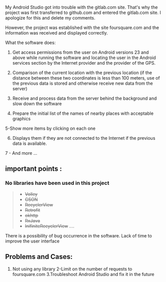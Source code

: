 My Android Studio got into trouble with the gitlab.com site. That's why the project was first transferred to github.com and entered the gitlab.com site.
I apologize for this and delete my comments.


However, the project was established with the site foursquare.com and the information was received and displayed correctly.

What the software does:

1. Get access permissions from the user on Android versions 23 and above while running the software and locating the user in the Android services section by the Internet provider and the provider of the GPS.

2. Comparison of the current location with the previous location (if the distance between these two coordinates is less than 100 meters, use of the previous data is stored and otherwise receive new data from the server)

3. Receive and process data from the server behind the background and slow down the software

4. Prepare the initial list of the names of nearby places with acceptable graphics

5-Show more items by clicking on each one

6. Displays them if they are not connected to the Internet if the previous data is available.

7 - And more ...


## important points :

### No libraries have been used in this project
> - ~~Volley~~
> - ~~GSON~~
> - ~~RecyclerView~~
> - ~~Retrofit~~
> - ~~okhttp~~
> - ~~RxJava~~
> - ~~InifiniteRecyclerView~~
....


There is a possibility of bug occurrence in the software.
Lack of time to improve the user interface

## Problems and Cases:

1. Not using any library
2-Limit on the number of requests to foursquare.com
3.Troubleshoot Android Studio and fix it in the future

